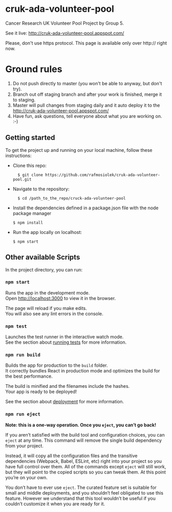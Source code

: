 # cruk-ada-volunteer-pool

Cancer Research UK Volunteer Pool Project by Group 5.

See it live: http://cruk-ada-volunteer-pool.appspot.com/

Please, don't use https protocol. This page is available only over http:// right now.

# Ground rules

1. Do not push directly to master (you won't be able to anyway, but don't try).
2. Branch out off staging branch and after your work is finished, merge it to staging.
3. Master will pull changes from staging daily and it auto deploy it to the http://cruk-ada-volunteer-pool.appspot.com/
4. Have fun, ask questions, tell everyone about what you are working on. :-)

## Getting started

To get the project up and running on your local machine, follow these instructions:

- Clone this repo:

  ```
    $ git clone https://github.com/rafmosiolek/cruk-ada-volunteer-pool.git
  ```

- Navigate to the repository:

  ```
    $ cd /path_to_the_repo/cruck-ada-volunteer-pool
  ```

- Install the dependencies defined in a package.json file with the node package manager

  ```
  $ npm install
  ```

- Run the app locally on localhost:
  ```
  $ npm start
  ```

## Other available Scripts

In the project directory, you can run:

### `npm start`

Runs the app in the development mode.<br />
Open [http://localhost:3000](http://localhost:3000) to view it in the browser.

The page will reload if you make edits.<br />
You will also see any lint errors in the console.

### `npm test`

Launches the test runner in the interactive watch mode.<br />
See the section about [running tests](https://facebook.github.io/create-react-app/docs/running-tests) for more information.

### `npm run build`

Builds the app for production to the `build` folder.<br />
It correctly bundles React in production mode and optimizes the build for the best performance.

The build is minified and the filenames include the hashes.<br />
Your app is ready to be deployed!

See the section about [deployment](https://facebook.github.io/create-react-app/docs/deployment) for more information.

### `npm run eject`

**Note: this is a one-way operation. Once you `eject`, you can’t go back!**

If you aren’t satisfied with the build tool and configuration choices, you can `eject` at any time. This command will remove the single build dependency from your project.

Instead, it will copy all the configuration files and the transitive dependencies (Webpack, Babel, ESLint, etc) right into your project so you have full control over them. All of the commands except `eject` will still work, but they will point to the copied scripts so you can tweak them. At this point you’re on your own.

You don’t have to ever use `eject`. The curated feature set is suitable for small and middle deployments, and you shouldn’t feel obligated to use this feature. However we understand that this tool wouldn’t be useful if you couldn’t customize it when you are ready for it.
